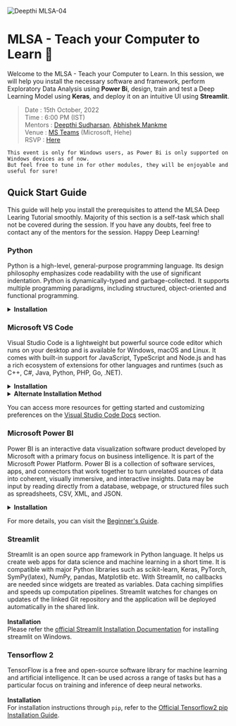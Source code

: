 ![Deepthi MLSA-04](https://user-images.githubusercontent.com/67522615/195774683-c4f71005-43b3-4138-8dff-4c617b4e5da2.png)

# MLSA - Teach your Computer to Learn 🙌
Welcome to the MLSA - Teach your Computer to Learn. In this session, we will help you install the necessary software and framework, perform Exploratory Data Analysis using **Power Bi**, design, train and test a Deep Learning Model using **Keras**, and deploy it on an intuitive UI using **Streamlit**.

> Date :        15th October, 2022<br>
> Time :        6:00 PM (IST)<br>
> Mentors :     [Deepthi Sudharsan](https://www.linkedin.com/in/deepthi-sudharsan/), [Abhishek Mankme](https://www.linkedin.com/in/abhishek-mankame/) <br>
> Venue :       [MS Teams](https://teams.microsoft.com/l/meetup-join/19%3ameeting_YWE3MWY4ZDUtMzk2Ni00OWE0LTgxN2YtMTA3MDFiNWQwY2Q2%40thread.v2/0?context=%7b%22Tid%22%3a%2284c31ca0-ac3b-4eae-ad11-519d80233e6f%22%2c%22Oid%22%3a%22bec28c27-e7a9-485b-8caf-4270a42ab084%22%7d) (Microsoft, Hehe)<br>
> RSVP :        [Here](https://forms.gle/tkbkMzAyBRpYqEo19)
```
This event is only for Windows users, as Power Bi is only supported on Windows devices as of now.
But feel free to tune in for other modules, they will be enjoyable and useful for sure!
```

## Quick Start Guide

This guide will help you install the prerequisites to attend the MLSA Deep Learing Tutorial smoothly. Majority of this section is a self-task which shall not be covered during the session. If you have any doubts, feel free to contact any of the mentors for the session. Happy Deep Learning!

### Python
Python is a high-level, general-purpose programming language. Its design philosophy emphasizes code readability with the use of significant indentation. Python is dynamically-typed and garbage-collected. It supports multiple programming paradigms, including structured, object-oriented and functional programming.
<details><summary><b>Installation</b></summary>

1. Check whether you already have an up to date version of Python installed by entering `python` in a command line window. If you see a response from a Python interpreter it will include a version number in its initial display. For this tutorial, you need Python3 installed, which is displayed as `3.x`. This is important for the Tensorflow library to work properly. On Windows, try `py` first - this is the relatively recent Python Launcher, which has a better chance of avoiding some of the path problems that might occur because on Windows programs don't install into any of the small set of common locations that are searched by default.

2. If Python is not installed, go to the [Python Windows Download Page](https://www.python.org/downloads/windows/) and download the appropriate version for your system. For this tutorial, we shall be using [Python 3.10.7](https://www.python.org/downloads/release/python-3107/). According to your CPU architecture, you can install Python using the [32-bit Installer](https://www.python.org/ftp/python/3.10.7/python-3.10.7.exe) or [64-bit Installer](https://www.python.org/ftp/python/3.10.7/python-3.10.7-amd64.exe).

3. Verify the installation of Python and pip by running `python` command and `pip -V` on your command prompt/powershell. 
</details>


### Microsoft VS Code
Visual Studio Code is a lightweight but powerful source code editor which runs on your desktop and is available for Windows, macOS and Linux. It comes with built-in support for JavaScript, TypeScript and Node.js and has a rich ecosystem of extensions for other languages and runtimes (such as C++, C#, Java, Python, PHP, Go, .NET).
<details><summary><b>Installation</b></summary>

1. Download the [Visual Studio Code installer](https://go.microsoft.com/fwlink/?LinkID=534107) for Windows.

2. Once it is downloaded, run the installer (VSCodeUserSetup-{version}.exe). This will only take a minute.

3. By default, VS Code is installed under `C:\Users\{Username}\AppData\Local\Programs\Microsoft VS Code`.

</details>


<details><summary><b>Alternate Installation Method</b></summary>

1. Download the [Visual Studio Code Zip Archive](https://code.visualstudio.com/docs/?dv=winzip).

2. Once it is downloaded, extract the archive to your desired location.

3. Add Visual Studio Code to your `%PATH%` by adding the Microsoft Visual Studio Code `bin` path to your `System Variables` in Environment Variables.
</details>

You can access more resources for getting started and customizing preferences on the [Visual Studio Code Docs](https://code.visualstudio.com/docs) section.

### Microsoft Power BI
Power BI is an interactive data visualization software product developed by Microsoft with a primary focus on business intelligence. It is part of the Microsoft Power Platform. Power BI is a collection of software services, apps, and connectors that work together to turn unrelated sources of data into coherent, visually immersive, and interactive insights. Data may be input by reading directly from a database, webpage, or structured files such as spreadsheets, CSV, XML, and JSON.
<details><summary><b>Installation</b></summary>

1. Download the [Power BI installer](https://www.microsoft.com/en-us/download/details.aspx?id=58494) for Windows.

2. Once it is downloaded, run the downloaded installer. Select the installation folder and install. This will only take a minute.
</details>

For more details, you can visit the [Beginner's Guide](https://wiki.python.org/moin/BeginnersGuide).

### Streamlit
Streamlit is an open source app framework in Python language. It helps us create web apps for data science and machine learning in a short time. It is compatible with major Python libraries such as scikit-learn, Keras, PyTorch, SymPy(latex), NumPy, pandas, Matplotlib etc. With Streamlit, no callbacks are needed since widgets are treated as variables. Data caching simplifies and speeds up computation pipelines. Streamlit watches for changes on updates of the linked Git repository and the application will be deployed automatically in the shared link.<br><br>
<b>Installation</b><br>
Please refer the [official Streamlit Installation Documentation](https://docs.streamlit.io/library/get-started/installation) for installing streamlit on Windows.


### Tensorflow 2
TensorFlow is a free and open-source software library for machine learning and artificial intelligence. It can be used across a range of tasks but has a particular focus on training and inference of deep neural networks.<br><br>
<b>Installation</b><br>
For installation instructions through `pip`, refer to the [Official Tensorflow2 pip Installation Guide](https://www.tensorflow.org/install/pip).
